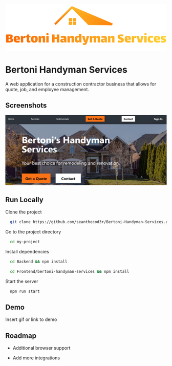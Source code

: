 ﻿![Logo](/BHS%20Logo.svg)

# Bertoni Handyman Services

A web application for a construction contractor business that allows for quote, job, and employee management.

## Screenshots

![App Screenshot](BS%20SS%201.png)

## Run Locally

Clone the project

```bash
  git clone https://github.com/seanthecod3r/Bertoni-Handyman-Services.git
```

Go to the project directory

```bash
  cd my-project
```

Install dependencies

```bash
  cd Backend && npm install
```

```bash
  cd Frontend/bertoni-handyman-services && npm install
```

Start the server

```bash
  npm run start
```

## Demo

Insert gif or link to demo

## Roadmap

- Additional browser support

- Add more integrations
